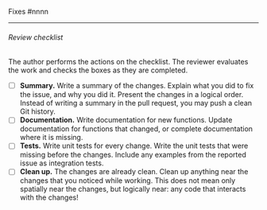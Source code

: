 Fixes #nnnn

---

###### Review checklist

The author performs the actions on the checklist. The reviewer evaluates the work and checks the boxes as they are completed.

-   [ ] **Summary.** Write a summary of the changes. Explain what you did to fix the issue, and why you did it. Present the changes in a logical order. Instead of writing a summary in the pull request, you may push a clean Git history.
-   [ ] **Documentation.** Write documentation for new functions. Update documentation for functions that changed, or complete documentation where it is missing.
-   [ ] **Tests.** Write unit tests for every change. Write the unit tests that were missing before the changes. Include any examples from the reported issue as integration tests.
-   [ ] **Clean up.** The changes are already clean. Clean up anything near the changes that you noticed while working. This does not mean only spatially near the changes, but logically near: any code that interacts with the changes!
